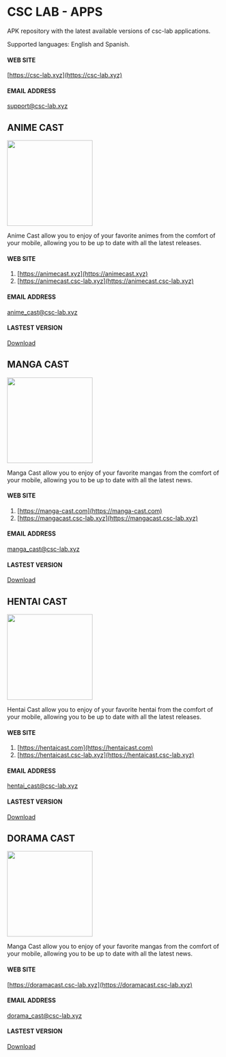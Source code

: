 # CSC LAB - APPS

APK repository with the latest available versions of csc-lab applications.

Supported languages: English and Spanish.

#### WEB SITE
[https://csc-lab.xyz](https://csc-lab.xyz)

#### EMAIL ADDRESS
support@csc-lab.xyz

## ANIME CAST 

<img src="https://animecast.csc-lab.xyz/img/logo_v3.png" width="200" height="200">

Anime Cast allow you to enjoy of your favorite animes from the comfort of your mobile, allowing you to be up to date with all the latest releases.

#### WEB SITE
1. [https://animecast.xyz](https://animecast.xyz)
2. [https://animecast.csc-lab.xyz](https://animecast.csc-lab.xyz)

#### EMAIL ADDRESS
anime_cast@csc-lab.xyz

#### LASTEST VERSION
[Download](https://github.com/carlosesteven/csc_lab_apps/raw/master/anime_cast.apk)

## MANGA CAST

<img src="https://manga-cast.com/img/logo_v1.png" width="200" height="200">

Manga Cast allow you to enjoy of your favorite mangas from the comfort of your mobile, allowing you to be up to date with all the latest news.

#### WEB SITE
1. [https://manga-cast.com](https://manga-cast.com)
2. [https://mangacast.csc-lab.xyz](https://mangacast.csc-lab.xyz)

#### EMAIL ADDRESS
manga_cast@csc-lab.xyz

#### LASTEST VERSION

[Download](https://github.com/carlosesteven/csc_lab_apps/raw/master/manga_cast.apk)

## HENTAI CAST

<img src="https://hentaicast.csc-lab.xyz/img/hentai_cast_v2.png" width="200" height="200">

Hentai Cast allow you to enjoy of your favorite hentai from the comfort of your mobile, allowing you to be up to date with all the latest releases.

#### WEB SITE
1. [https://hentaicast.com](https://hentaicast.com)
2. [https://hentaicast.csc-lab.xyz](https://hentaicast.csc-lab.xyz)

#### EMAIL ADDRESS
hentai_cast@csc-lab.xyz

#### LASTEST VERSION

[Download](https://github.com/carlosesteven/csc_lab_apps/raw/master/hentai_cast.apk)

## DORAMA CAST

<img src="http://doramacast.csc-lab.xyz/img/logo_v1.png" width="200" height="200">

Manga Cast allow you to enjoy of your favorite mangas from the comfort of your mobile, allowing you to be up to date with all the latest news.

#### WEB SITE
[https://doramacast.csc-lab.xyz](https://doramacast.csc-lab.xyz)

#### EMAIL ADDRESS
dorama_cast@csc-lab.xyz

#### LASTEST VERSION

[Download](https://github.com/carlosesteven/csc_lab_apps/raw/master/dorama_cast.apk)
